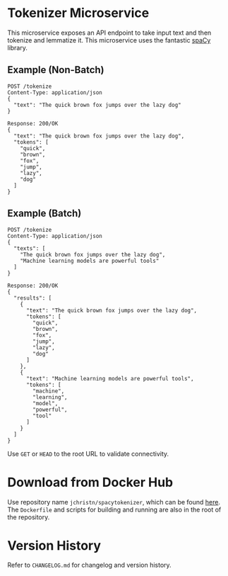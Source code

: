 # Tokenizer Microservice

This microservice exposes an API endpoint to take input text and then tokenize and lemmatize it.  This microservice uses the fantastic [spaCy](https://github.com/explosion/spaCy) library.

## Example (Non-Batch)
```
POST /tokenize
Content-Type: application/json
{
  "text": "The quick brown fox jumps over the lazy dog"
}

Response: 200/OK
{
  "text": "The quick brown fox jumps over the lazy dog",
  "tokens": [
    "quick",
    "brown",
    "fox",
    "jump",
    "lazy",
    "dog"
  ]
}
```

## Example (Batch)
```
POST /tokenize
Content-Type: application/json
{
  "texts": [
    "The quick brown fox jumps over the lazy dog",
    "Machine learning models are powerful tools"
  ]
}

Response: 200/OK
{
  "results": [
    {
      "text": "The quick brown fox jumps over the lazy dog",
      "tokens": [
        "quick",
        "brown",
        "fox",
        "jump",
        "lazy",
        "dog"
      ]
    },
    {
      "text": "Machine learning models are powerful tools",
      "tokens": [
        "machine",
        "learning",
        "model",
        "powerful",
        "tool"
      ]
    }
  ]
}
```

Use `GET` or `HEAD` to the root URL to validate connectivity.

# Download from Docker Hub

Use repository name `jchristn/spacytokenizer`, which can be found [here](https://hub.docker.com/r/jchristn/spacytokenizer).  The `Dockerfile` and scripts for building and running are also in the root of the repository.

# Version History

Refer to `CHANGELOG.md` for changelog and version history.
